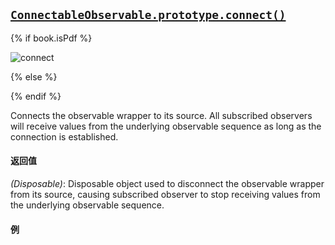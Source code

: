 ## [`ConnectableObservable.prototype.connect()`](https://github.com/Reactive-Extensions/RxJS/blob/master/src/core/linq/connectableobservable.js)

{% if book.isPdf %}

![connect](http://reactivex.io/documentation/operators/images/publishConnect.png)

{% else %}



{% endif %}

Connects the observable wrapper to its source. All subscribed observers will receive values from the underlying observable sequence as long as the connection is established.

#### 返回值
*(Disposable)*: Disposable object used to disconnect the observable wrapper from its source, causing subscribed observer to stop receiving values from the underlying observable sequence.
 
#### 例

[](http://jsbin.com/timob/1/embed?js,console)